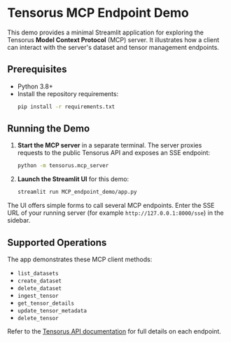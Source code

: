 # Tensorus MCP Endpoint Demo

This demo provides a minimal Streamlit application for exploring the Tensorus **Model Context Protocol** (MCP) server. It illustrates how a client can interact with the server's dataset and tensor management endpoints.

## Prerequisites

- Python 3.8+
- Install the repository requirements:
  ```bash
  pip install -r requirements.txt
  ```

## Running the Demo

1. **Start the MCP server** in a separate terminal. The server proxies requests to the public Tensorus API and exposes an SSE endpoint:
   ```bash
   python -m tensorus.mcp_server
   ```

2. **Launch the Streamlit UI** for this demo:
   ```bash
   streamlit run MCP_endpoint_demo/app.py
   ```

The UI offers simple forms to call several MCP endpoints. Enter the SSE URL of your running server (for example `http://127.0.0.1:8000/sse`) in the sidebar.

## Supported Operations

The app demonstrates these MCP client methods:

- `list_datasets`
- `create_dataset`
- `delete_dataset`
- `ingest_tensor`
- `get_tensor_details`
- `update_tensor_metadata`
- `delete_tensor`

Refer to the [Tensorus API documentation](https://tensorus-core.hf.space/docs) for full details on each endpoint.
